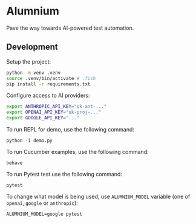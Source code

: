 # Alumnium

Pave the way towards AI-powered test automation.

## Development

Setup the project:

```bash
python -m venv .venv
source .venv/bin/activate # .fish
pip install -r requirements.txt
```

Configure access to AI providers:

```bash
export ANTHROPIC_API_KEY="sk-ant-..."
export OPENAI_API_KEY="sk-proj-..."
export GOOGLE_API_KEY="..."
```

To run REPL for demo, use the following command:

```
python -i demo.py
```

To run Cucumber examples, use the following command:

```
behave
```

To run Pytest test use the following command:

```
pytest
```

To change what model is being used, use `ALUMNIUM_MODEL` variable (one of `openai`, `google` or `anthropic`):

```
ALUMNIUM_MODEL=google pytest
```
